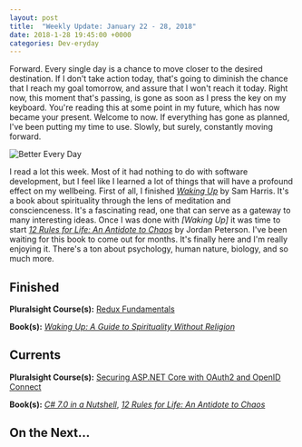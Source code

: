 ```yaml
---
layout: post
title:  "Weekly Update: January 22 - 28, 2018"
date: 2018-1-28 19:45:00 +0000
categories: Dev-eryday
---
```


Forward. Every single day is a chance to move closer to the desired destination. If I don't take action today, that's going to diminish the chance that I reach my goal tomorrow, and assure that I won't reach it today. Right now, this moment that's passing, is gone as soon as I press the key on my keyboard. You're reading this at some point in my future, which has now became your present. Welcome to now. If everything has gone as planned, I've been putting my time to use. Slowly, but surely, constantly moving forward.

![Better Every Day](https://farm5.staticflickr.com/4721/25929845708_5169520fd2_z.jpg)

I read a lot this week. Most of it had nothing to do with software development, but I feel like I learned a lot of things that will have a profound effect on my wellbeing. First of all, I finished *[Waking Up][wu]* by Sam Harris. It's a book about spirituality through the lens of meditation and conscienceness. It's a fascinating read, one that can serve as a gateway to many interesting ideas. Once I was done with *[Waking Up]* it was time to start *[12 Rules for Life: An Antidote to Chaos][rul]* by Jordan Peterson. I've been waiting for this book to come out for months. It's finally here and I'm really enjoying it. There's a ton about psychology, human nature, biology, and so much more. 

Finished
--------

**Pluralsight Course(s):** [Redux Fundamentals][red]

**Book(s):** *[Waking Up: A Guide to Spirituality Without Religion][wu]*

Currents
--------
**Pluralsight Course(s):**  [Securing ASP.NET Core with OAuth2 and OpenID Connect][secure]

**Book(s):** *[C# 7.0 in a Nutshell][nut]*, *[12 Rules for Life: An Antidote to Chaos][rul]*

On the Next...
--------

[rul]: https://www.amazon.com/12-Rules-Life-Antidote-Chaos-ebook/dp/B01FPGY5T0/
[red]: https://app.pluralsight.com/library/courses/redux-fundamentals/table-of-contents
[core]: https://app.pluralsight.com/library/courses/aspdotnetcore-implementing-securing-api/table-of-contents
[secure]: https://app.pluralsight.com/library/courses/asp-dotnet-core-oauth2-openid-connect-securing/table-of-contents
[core2]: https://app.pluralsight.com/library/courses/asp-dot-net-core-oauth/table-of-contents
[nut]: https://www.amazon.com/C-7-0-Nutshell-Definitive-Reference/dp/1491987650
[wu]: https://www.amazon.com/Waking-Up-Spirituality-Without-Religion-ebook/dp/B00GEEB9YC/